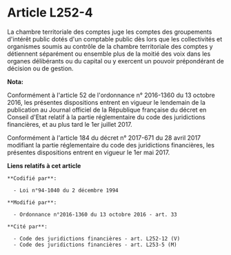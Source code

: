 # Article L252-4

La chambre territoriale des comptes juge les comptes des groupements d'intérêt public dotés d'un comptable public dès lors
que les collectivités et organismes soumis au contrôle de la chambre territoriale des comptes y détiennent séparément ou
ensemble plus de la moitié des voix dans les organes délibérants ou du capital ou y exercent un pouvoir prépondérant de
décision ou de gestion.

**Nota:**

Conformément à l'article 52 de l'ordonnance n° 2016-1360 du 13 octobre 2016, les présentes dispositions entrent en vigueur le
lendemain de la publication au Journal officiel de la République française du décret en Conseil d'Etat relatif à la partie
réglementaire du code des juridictions financières, et au plus tard le 1er juillet 2017.

Conformément à l'article 184 du décret n° 2017-671 du 28 avril 2017 modifiant la partie réglementaire du code des
juridictions financières, les présentes dispositions entrent en vigueur le 1er mai 2017.

**Liens relatifs à cet article**

	**Codifié par**:

	  - Loi n°94-1040 du 2 décembre 1994

	**Modifié par**:

	  - Ordonnance n°2016-1360 du 13 octobre 2016 - art. 33

	**Cité par**:

	  - Code des juridictions financières - art. L252-12 (V)
	  - Code des juridictions financières - art. L253-5 (M)
